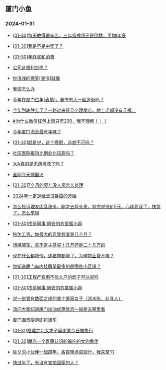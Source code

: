 ## 厦门小鱼 
### 2024-01-31

+ [[01-30]每天教得很辛苦，三年级成绩还是倒数，平均60多](http://bbs.xmfish.com/read-htm-tid-18142252.html)

+ [[01-30]我是不是中奖了？](http://bbs.xmfish.com/read-htm-tid-18142266.html)

+ [[01-30]年终奖和消费](http://bbs.xmfish.com/read-htm-tid-18142239.html)

+ [公司这福利怎样？](http://bbs.xmfish.com/read-htm-tid-18142283.html)

+ [你浅浅的微笑[表情]就像](http://bbs.xmfish.com/read-htm-tid-18142173.html)

+ [我该怎么办](http://bbs.xmfish.com/read-htm-tid-18142330.html)

+ [今年在厦门过年[表情]，春节有人一起逛街吗？](http://bbs.xmfish.com/read-htm-tid-18142282.html)

+ [今年到底肿么了？一路过来好几个理发店，地上毛都没有几根。](http://bbs.xmfish.com/read-htm-tid-18142316.html)

+ [#为什么微信红包上限只有200，我不理解！！！](http://bbs.xmfish.com/read-htm-tid-18142317.html)

+ [今年厦门海沧最有年味了](http://bbs.xmfish.com/read-htm-tid-18142298.html)

+ [[01-30]就是说，这个寒假，非放不可吗？](http://bbs.xmfish.com/read-htm-tid-18142351.html)

+ [社区医院报销比例会比较高吗？](http://bbs.xmfish.com/read-htm-tid-18142156.html)

+ [大A真的是无药可救了吗？](http://bbs.xmfish.com/read-htm-tid-18142411.html)

+ [全网今天他最火](http://bbs.xmfish.com/read-htm-tid-18142410.html)

+ [[01-30]7个月的婴儿没人带怎么处理](http://bbs.xmfish.com/read-htm-tid-18142413.html)

+ [2024年一定是经营贷暴雷的开始](http://bbs.xmfish.com/read-htm-tid-18142441.html)

+ [怎么投诉理发店乱涨价，刚才去剪头发，剪完说涨价5元，心疼死我了，快哭了，怎么举报](http://bbs.xmfish.com/read-htm-tid-18142446.html)

+ [[01-30]找前同事:同安的苏爱蜜小姐](http://bbs.xmfish.com/read-htm-tid-18142460.html)

+ [拖欠工资，你最大的忍受程度是几个月？](http://bbs.xmfish.com/read-htm-tid-18142387.html)

+ [想换部车，拿不定主意买十几万还是二十几万的](http://bbs.xmfish.com/read-htm-tid-18142509.html)

+ [现在什么都降价，连猪肉都降了，为何物业费不降？](http://bbs.xmfish.com/read-htm-tid-18142423.html)

+ [你知道厦门岛内挂牌量最多的是哪些小区吗？](http://bbs.xmfish.com/read-htm-tid-18142501.html)

+ [[01-30]正规产权但不能入户的房子可以买吗](http://bbs.xmfish.com/read-htm-tid-18142511.html)

+ [[01-30]找前同事:同安的苏某蜜小姐](http://bbs.xmfish.com/read-htm-tid-18142460.html)

+ [说一说曾有数面之缘的某个美丽女子（流水账，非寻人）](http://bbs.xmfish.com/read-htm-tid-18142538.html)

+ [请问大家知道厦门加油优惠信息一般是去哪里看](http://bbs.xmfish.com/read-htm-tid-18142420.html)

+ [厦门海景隧道即将通车](http://bbs.xmfish.com/read-htm-tid-18142556.html)

+ [[01-31]福建之北大才子吴谢某今日被执行](http://bbs.xmfish.com/read-htm-tid-18142660.html)

+ [[01-30]曝光一个青藤认识的骗吃的女钓鱼佬](http://bbs.xmfish.com/read-htm-tid-18142473.html)

+ [除夕求小伙伴一起跨年，各自带点菜就行，我来掌勺](http://bbs.xmfish.com/read-htm-tid-18142624.html)

+ [快过年了，有没有害怕回家的人？](http://bbs.xmfish.com/read-htm-tid-18142633.html)


